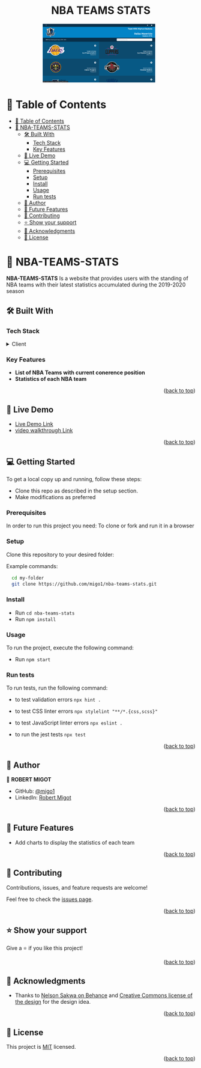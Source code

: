 <a name="readme-top"></a>

<div align="center">
  <h1 style="border-bottom: none;">NBA TEAMS STATS</h1>
</div>

<div align="center">
  <img src="./readme.png" alt="Screenshot 1" width="300" style="display: inline-block; margin-right: 10px;">

</div>


<!-- TABLE OF CONTENTS -->

# 📗 Table of Contents

- [📗 Table of Contents](#-table-of-contents)
- [📖 NBA-TEAMS-STATS ](#-NBA-TEAMS-STATS-)
  - [🛠 Built With ](#-built-with-)
    - [Tech Stack ](#tech-stack-)
    - [Key Features ](#key-features-)
  - [🚀 Live Demo ](#-live-demo-)
  - [💻 Getting Started ](#-getting-started-)
    - [Prerequisites](#prerequisites)
    - [Setup](#setup)
    - [Install](#install)
    - [Usage](#usage)
    - [Run tests](#run-tests)
  - [👥 Author ](#-author-)
  - [🔭 Future Features ](#-future-features-)
  - [🤝 Contributing ](#-contributing-)
  - [⭐️ Show your support ](#️-show-your-support-)
  - [🙏 Acknowledgments ](#-acknowledgments-)
  - [📝 License ](#-license-)

<!-- PROJECT DESCRIPTION -->

# 📖 NBA-TEAMS-STATS <a name="about-project"></a>

**NBA-TEAMS-STATS** Is a website that provides users with the standing of NBA teams with their latest statistics accumulated during the 2019-2020 season

## 🛠 Built With <a name="built-with"></a>

### Tech Stack <a name="tech-stack"></a>


<details>
  <summary>Client</summary>
  <ul>
    <li><a href="https://reactjs.org/">React.js</a></li>
    <li><a href="https://tailwindcss.com/docs/guides/create-react-app">Tailwind Css</a></li>
  </ul>
</details>


<!-- Features -->

### Key Features <a name="key-features"></a>

- **List of NBA Teams with current conerence position**
- **Statistics of each NBA team** 

<p align="right">(<a href="#readme-top">back to top</a>)</p>

<!-- LIVE DEMO -->

## 🚀 Live Demo <a name="live-demo"></a>

- [Live Demo Link](https://dev--marvelous-mandazi-c7fe36.netlify.app/)
- [video walkthrough Link](https://www.loom.com/share/30fdc28e49524da69ffb00842d47eb26?sid=f617c166-ce16-4cd9-8177-1215b94615a4)

<p align="right">(<a href="#readme-top">back to top</a>)</p>

<!-- GETTING STARTED -->

## 💻 Getting Started <a name="getting-started"></a>

To get a local copy up and running, follow these steps:

- Clone this repo as described in the setup section. 
- Make modifications as preferred

### Prerequisites

In order to run this project you need: To clone or fork and run it in a browser

### Setup

Clone this repository to your desired folder:

Example commands:

```sh
  cd my-folder
  git clone https://github.com/migo1/nba-teams-stats.git
```

### Install

- Run ` cd nba-teams-stats `
- Run ` npm install `

### Usage

To run the project, execute the following command:

- Run `npm start`

### Run tests

To run tests, run the following command:

- to test validation errors `npx hint .`

- to test CSS linter errors `npx stylelint "**/*.{css,scss}"`

- to test JavaScript linter errors  `npx eslint .`

- to run the jest tests `npx test`

<p align="right">(<a href="#readme-top">back to top</a>)</p>

<!-- AUTHORS -->

## 👥 Author <a name="author"></a>

👤 **ROBERT MIGOT**

- GitHub: [@migo1](https://github.com/migo1)
- LinkedIn: [Robert Migot](https://www.linkedin.com/in/robert-m-3b3b1116a/)

<p align="right">(<a href="#readme-top">back to top</a>)</p>

<!-- FUTURE FEATURES -->

## 🔭 Future Features <a name="future-features"></a>

- Add charts to display the statistics of each team

<p align="right">(<a href="#readme-top">back to top</a>)</p>
<!-- CONTRIBUTING -->

## 🤝 Contributing <a name="contributing"></a>

Contributions, issues, and feature requests are welcome!

Feel free to check the [issues page](https://github.com/migo1/nba-teams-stats/issues).

<p align="right">(<a href="#readme-top">back to top</a>)</p>

<!-- SUPPORT -->

## ⭐️ Show your support <a name="support"></a>

Give a ⭐️ if you like this project!

<p align="right">(<a href="#readme-top">back to top</a>)</p>

<!-- ACKNOWLEDGEMENTS -->

## 🙏 Acknowledgments <a name="acknowledgements"></a>

- Thanks to  [Nelson Sakwa on Behance](https://www.behance.net/sakwadesignstudio) and [Creative Commons license of the design](https://creativecommons.org/licenses/by-nc/4.0/) for the design idea.

<p align="right">(<a href="#readme-top">back to top</a>)</p>


## 📝 License <a name="license"></a>

This project is [MIT](./LICENSE) licensed.

<p align="right">(<a href="#readme-top">back to top</a>)</p>